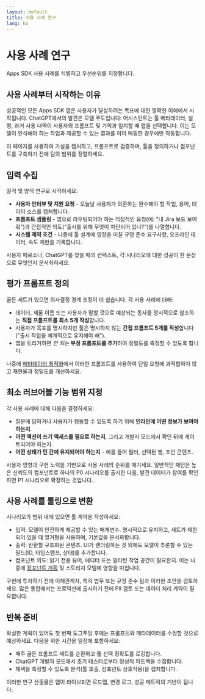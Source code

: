 ```yaml
---
layout: default
title: 사용 사례 연구
lang: ko
---
```


# 사용 사례 연구

Apps SDK 사용 사례를 식별하고 우선순위를 지정합니다.

## 사용 사례부터 시작하는 이유

성공적인 모든 Apps SDK 앱은 사용자가 달성하려는 목표에 대한 명확한 이해에서 시작됩니다. ChatGPT에서의 발견은 모델 주도입니다: 어시스턴트는 툴 메타데이터, 설명, 과거 사용 내역이 사용자의 프롬프트 및 기억과 일치할 때 앱을 선택합니다. 이는 모델이 인식해야 하는 작업과 제공할 수 있는 결과를 이미 매핑한 경우에만 작동합니다.

이 페이지를 사용하여 가설을 캡처하고, 프롬프트로 검증하며, 툴을 정의하거나 컴포넌트를 구축하기 전에 팀의 범위를 정렬하세요.

## 입력 수집

질적 및 양적 연구로 시작하세요:

- **사용자 인터뷰 및 지원 요청** - 오늘날 사용자가 의존하는 완수해야 할 작업, 용어, 데이터 소스를 캡처합니다.
- **프롬프트 샘플링** - 앱으로 라우팅되어야 하는 직접적인 요청(예: "내 Jira 보드 보여줘")과 간접적인 의도("출시를 위해 무엇이 차단되어 있나?")를 나열합니다.
- **시스템 제약 조건** - 나중에 툴 설계에 영향을 미칠 규정 준수 요구사항, 오프라인 데이터, 속도 제한을 기록합니다.

사용자 페르소나, ChatGPT를 찾을 때의 컨텍스트, 각 시나리오에 대한 성공이 한 문장으로 무엇인지 문서화하세요.

## 평가 프롬프트 정의

골든 세트가 있으면 의사결정 경계 조정이 더 쉽습니다. 각 사용 사례에 대해:

- 데이터, 제품 이름 또는 사용자가 말할 것으로 예상되는 동사를 명시적으로 참조하는 **직접 프롬프트를 최소 5개 작성**합니다.
- 사용자가 목표를 명시하지만 툴은 명시하지 않는 **간접 프롬프트 5개를 작성**합니다("출시 작업을 체계적으로 유지해야 해").
- 앱을 트리거하면 *안 되는* **부정 프롬프트를 추가**하여 정밀도를 측정할 수 있도록 합니다.

나중에 [메타데이터 최적화](../guides/optimize-metadata.md)에서 이러한 프롬프트를 사용하여 단일 요청에 과적합하지 않고 재현율과 정밀도를 개선하세요.

## 최소 러브어블 기능 범위 지정

각 사용 사례에 대해 다음을 결정하세요:

- 질문에 답하거나 사용자가 행동할 수 있도록 하기 위해 **인라인에 어떤 정보가 보여야 하는지**.
- **어떤 액션이 쓰기 액세스를 필요로 하는지**, 그리고 개발자 모드에서 확인 뒤에 게이트되어야 하는지.
- **어떤 상태가 턴 간에 유지되어야 하는지** - 예를 들어 필터, 선택된 행, 초안 콘텐츠.

사용자 영향과 구현 노력을 기반으로 사용 사례의 순위를 매기세요. 일반적인 패턴은 높은 신뢰도의 컴포넌트로 하나의 P0 시나리오를 출시한 다음, 발견 데이터가 참여를 확인하면 P1 시나리오로 확장하는 것입니다.

## 사용 사례를 툴링으로 변환

시나리오가 범위 내에 있으면 툴 계약을 작성하세요:

- 입력: 모델이 안전하게 제공할 수 있는 매개변수. 명시적으로 유지하고, 세트가 제한되어 있을 때 열거형을 사용하며, 기본값을 문서화합니다.
- 출력: 반환할 구조화된 콘텐츠. UI가 렌더링하는 것 외에도 모델이 추론할 수 있는 필드(ID, 타임스탬프, 상태)를 추가합니다.
- 컴포넌트 의도: 읽기 전용 뷰어, 에디터 또는 멀티턴 작업 공간이 필요한지. 이는 나중에 [컴포넌트 계획](components.md) 및 스토리지 모델에 영향을 미칩니다.

구현에 투자하기 전에 이해관계자, 특히 법무 또는 규정 준수 팀과 이러한 초안을 검토하세요. 많은 통합에서는 프로덕션에 출시하기 전에 PII 검토 또는 데이터 처리 계약이 필요합니다.

## 반복 준비

확실한 계획이 있어도 첫 번째 도그푸딩 후에는 프롬프트와 메타데이터를 수정할 것으로 예상하세요. 다음을 위한 시간을 일정에 포함하세요:

- 매주 골든 프롬프트 세트를 순환하고 툴 선택 정확도를 로깅합니다.
- ChatGPT 개발자 모드에서 초기 테스터로부터 정성적 피드백을 수집합니다.
- 채택을 측정할 수 있도록 분석(툴 호출, 컴포넌트 상호작용)을 캡처합니다.

이러한 연구 산출물은 앱이 라이브되면 로드맵, 변경 로그, 성공 메트릭의 기반이 됩니다.
